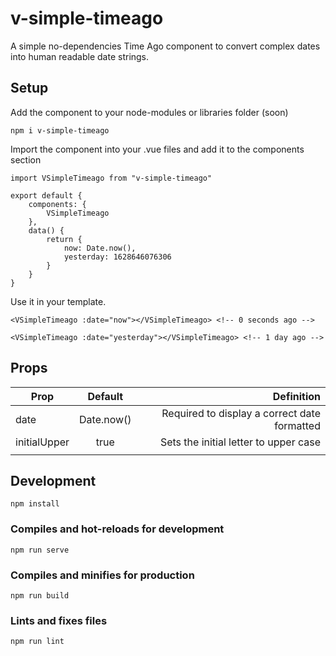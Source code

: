 # v-simple-timeago

A simple no-dependencies Time Ago component to convert complex dates into human readable date strings.

## Setup
Add the component to your node-modules or libraries folder (soon)
```
npm i v-simple-timeago
```

Import the component into your .vue files and add it to the components section
```
import VSimpleTimeago from "v-simple-timeago"

export default {
    components: {
        VSimpleTimeago
    },
    data() {
        return {
            now: Date.now(),
            yesterday: 1628646076306
        }
    }
}
```


Use it in your template.
```
<VSimpleTimeago :date="now"></VSimpleTimeago> <!-- 0 seconds ago -->

<VSimpleTimeago :date="yesterday"></VSimpleTimeago> <!-- 1 day ago -->
```

## Props 

| Prop   |      Default      |  Definition |
|----------|:-------------:|------:|
| date      |  Date.now() | Required to display a correct date formatted |
| initialUpper |    true   |   Sets the initial letter to upper case |
|  |  |     |




## Development
```
npm install
```

### Compiles and hot-reloads for development
```
npm run serve
```

### Compiles and minifies for production
```
npm run build
```

### Lints and fixes files
```
npm run lint
```
